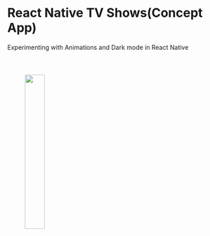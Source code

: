 # React Native TV Shows(Concept App)
Experimenting with Animations and Dark mode in React Native

<p>
  <image width="30%" height="30%" style="margin:40px;" 
         src="https://github.com/mayuroks/react-native-tv-shows/blob/master/demo/tv-shows-demo.gif">
  </image>
</p>
